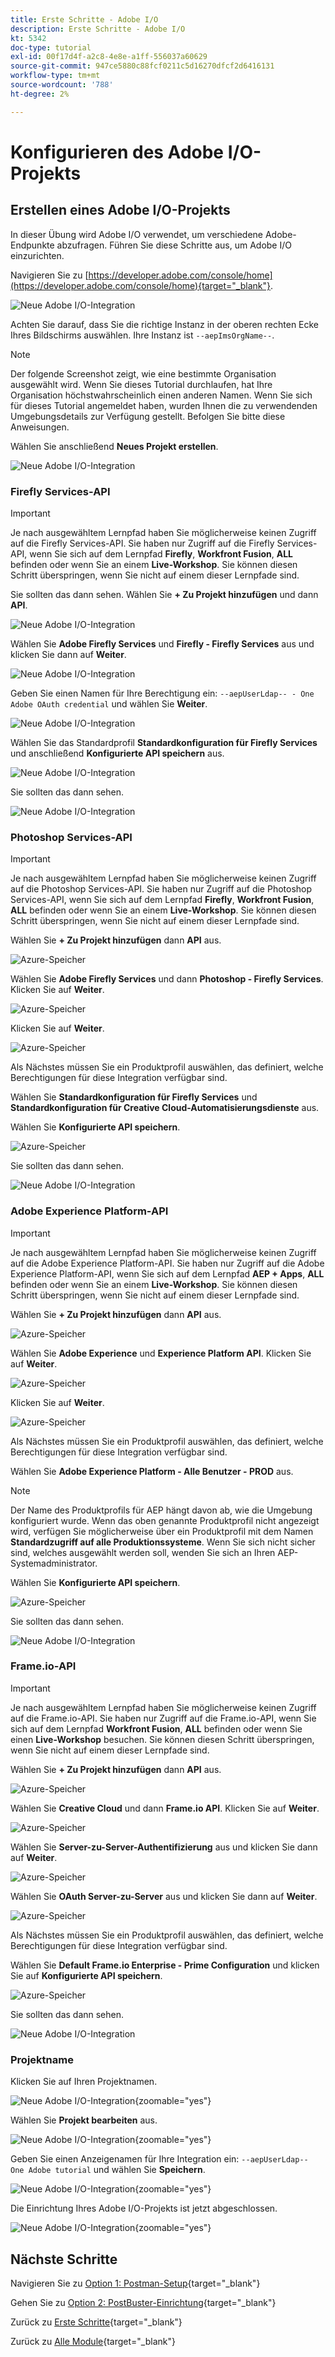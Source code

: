 ```yaml
---
title: Erste Schritte - Adobe I/O
description: Erste Schritte - Adobe I/O
kt: 5342
doc-type: tutorial
exl-id: 00f17d4f-a2c8-4e8e-a1ff-556037a60629
source-git-commit: 947ce5880c88fcf0211c5d16270dfcf2d6416131
workflow-type: tm+mt
source-wordcount: '788'
ht-degree: 2%

---
```


# Konfigurieren des Adobe I/O-Projekts

## Erstellen eines Adobe I/O-Projekts

In dieser Übung wird Adobe I/O verwendet, um verschiedene Adobe-Endpunkte abzufragen. Führen Sie diese Schritte aus, um Adobe I/O einzurichten.

Navigieren Sie zu [https://developer.adobe.com/console/home](https://developer.adobe.com/console/home){target="_blank"}.

![Neue Adobe I/O-Integration](./images/iohome.png)

Achten Sie darauf, dass Sie die richtige Instanz in der oberen rechten Ecke Ihres Bildschirms auswählen. Ihre Instanz ist `--aepImsOrgName--`.

>[!NOTE]
>
> Der folgende Screenshot zeigt, wie eine bestimmte Organisation ausgewählt wird. Wenn Sie dieses Tutorial durchlaufen, hat Ihre Organisation höchstwahrscheinlich einen anderen Namen. Wenn Sie sich für dieses Tutorial angemeldet haben, wurden Ihnen die zu verwendenden Umgebungsdetails zur Verfügung gestellt. Befolgen Sie bitte diese Anweisungen.

Wählen Sie anschließend **Neues Projekt erstellen**.

![Neue Adobe I/O-Integration](./images/iocomp.png)

### Firefly Services-API

>[!IMPORTANT]
>
>Je nach ausgewähltem Lernpfad haben Sie möglicherweise keinen Zugriff auf die Firefly Services-API. Sie haben nur Zugriff auf die Firefly Services-API, wenn Sie sich auf dem Lernpfad **Firefly**, **Workfront Fusion**, **ALL** befinden oder wenn Sie an einem **Live-Workshop**. Sie können diesen Schritt überspringen, wenn Sie nicht auf einem dieser Lernpfade sind.

Sie sollten das dann sehen. Wählen Sie **+ Zu Projekt hinzufügen** und dann **API**.

![Neue Adobe I/O-Integration](./images/adobe_io_access_api.png)

Wählen Sie **Adobe Firefly Services** und **Firefly - Firefly Services** aus und klicken Sie dann auf **Weiter**.

![Neue Adobe I/O-Integration](./images/api3.png)

Geben Sie einen Namen für Ihre Berechtigung ein: `--aepUserLdap-- - One Adobe OAuth credential` und wählen Sie **Weiter**.

![Neue Adobe I/O-Integration](./images/api4.png)

Wählen Sie das Standardprofil **Standardkonfiguration für Firefly Services** und anschließend **Konfigurierte API speichern** aus.

![Neue Adobe I/O-Integration](./images/api9.png)

Sie sollten das dann sehen.

![Neue Adobe I/O-Integration](./images/api10.png)

### Photoshop Services-API

>[!IMPORTANT]
>
>Je nach ausgewähltem Lernpfad haben Sie möglicherweise keinen Zugriff auf die Photoshop Services-API. Sie haben nur Zugriff auf die Photoshop Services-API, wenn Sie sich auf dem Lernpfad **Firefly**, **Workfront Fusion**, **ALL** befinden oder wenn Sie an einem **Live-Workshop**. Sie können diesen Schritt überspringen, wenn Sie nicht auf einem dieser Lernpfade sind.
>
Wählen Sie **+ Zu Projekt hinzufügen** dann **API** aus.

![Azure-Speicher](./images/ps2.png)

Wählen Sie **Adobe Firefly Services** und dann **Photoshop - Firefly Services**. Klicken Sie auf **Weiter**.

![Azure-Speicher](./images/ps3.png)

Klicken Sie auf **Weiter**.

![Azure-Speicher](./images/ps4.png)

Als Nächstes müssen Sie ein Produktprofil auswählen, das definiert, welche Berechtigungen für diese Integration verfügbar sind.

Wählen Sie **Standardkonfiguration für Firefly Services** und **Standardkonfiguration für Creative Cloud-Automatisierungsdienste** aus.

Wählen Sie **Konfigurierte API speichern**.

![Azure-Speicher](./images/ps5.png)

Sie sollten das dann sehen.

![Neue Adobe I/O-Integration](./images/ps7.png)

### Adobe Experience Platform-API

>[!IMPORTANT]
>
>Je nach ausgewähltem Lernpfad haben Sie möglicherweise keinen Zugriff auf die Adobe Experience Platform-API. Sie haben nur Zugriff auf die Adobe Experience Platform-API, wenn Sie sich auf dem Lernpfad **AEP + Apps**, **ALL** befinden oder wenn Sie an einem **Live-Workshop**. Sie können diesen Schritt überspringen, wenn Sie nicht auf einem dieser Lernpfade sind.

Wählen Sie **+ Zu Projekt hinzufügen** dann **API** aus.

![Azure-Speicher](./images/aep1.png)

Wählen Sie **Adobe Experience** und **Experience Platform API**. Klicken Sie auf **Weiter**.

![Azure-Speicher](./images/aep2.png)

Klicken Sie auf **Weiter**.

![Azure-Speicher](./images/aep3.png)

Als Nächstes müssen Sie ein Produktprofil auswählen, das definiert, welche Berechtigungen für diese Integration verfügbar sind.

Wählen Sie **Adobe Experience Platform - Alle Benutzer - PROD** aus.

>[!NOTE]
>
>Der Name des Produktprofils für AEP hängt davon ab, wie die Umgebung konfiguriert wurde. Wenn das oben genannte Produktprofil nicht angezeigt wird, verfügen Sie möglicherweise über ein Produktprofil mit dem Namen **Standardzugriff auf alle Produktionssysteme**. Wenn Sie sich nicht sicher sind, welches ausgewählt werden soll, wenden Sie sich an Ihren AEP-Systemadministrator.

Wählen Sie **Konfigurierte API speichern**.

![Azure-Speicher](./images/aep4.png)

Sie sollten das dann sehen.

![Neue Adobe I/O-Integration](./images/aep5.png)

### Frame.io-API

>[!IMPORTANT]
>
>Je nach ausgewähltem Lernpfad haben Sie möglicherweise keinen Zugriff auf die Frame.io-API. Sie haben nur Zugriff auf die Frame.io-API, wenn Sie sich auf dem Lernpfad **Workfront Fusion**, **ALL** befinden oder wenn Sie einen **Live-Workshop** besuchen. Sie können diesen Schritt überspringen, wenn Sie nicht auf einem dieser Lernpfade sind.

Wählen Sie **+ Zu Projekt hinzufügen** dann **API** aus.

![Azure-Speicher](./images/fiops2.png)

Wählen Sie **Creative Cloud** und dann **Frame.io API**. Klicken Sie auf **Weiter**.

![Azure-Speicher](./images/fiops3.png)

Wählen Sie **Server-zu-Server-Authentifizierung** aus und klicken Sie dann auf **Weiter**.

![Azure-Speicher](./images/fiops4.png)

Wählen Sie **OAuth Server-zu-Server** aus und klicken Sie dann auf **Weiter**.

![Azure-Speicher](./images/fiops5.png)

Als Nächstes müssen Sie ein Produktprofil auswählen, das definiert, welche Berechtigungen für diese Integration verfügbar sind.

Wählen Sie **Default Frame.io Enterprise - Prime Configuration** und klicken Sie auf **Konfigurierte API speichern**.

![Azure-Speicher](./images/fiops6.png)

Sie sollten das dann sehen.

![Neue Adobe I/O-Integration](./images/fiops7.png)

### Projektname

Klicken Sie auf Ihren Projektnamen.

![Neue Adobe I/O-Integration](./images/api13.png){zoomable="yes"}

Wählen Sie **Projekt bearbeiten** aus.

![Neue Adobe I/O-Integration](./images/api14.png){zoomable="yes"}

Geben Sie einen Anzeigenamen für Ihre Integration ein: `--aepUserLdap-- One Adobe tutorial` und wählen Sie **Speichern**.

![Neue Adobe I/O-Integration](./images/api15.png){zoomable="yes"}

Die Einrichtung Ihres Adobe I/O-Projekts ist jetzt abgeschlossen.

![Neue Adobe I/O-Integration](./images/api16.png){zoomable="yes"}

## Nächste Schritte

Navigieren Sie zu [Option 1: Postman-Setup](./ex7.md){target="_blank"}

Gehen Sie zu [Option 2: PostBuster-Einrichtung](./ex8.md){target="_blank"}

Zurück zu [Erste Schritte](./getting-started.md){target="_blank"}

Zurück zu [Alle Module](./../../../overview.md){target="_blank"}
